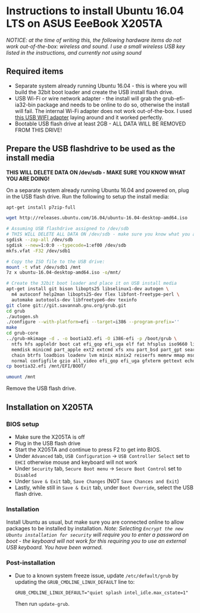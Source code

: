 # Instructions to install Ubuntu 16.04 LTS on ASUS EeeBook X205TA

*NOTICE: at the time of writing this, the following hardware items do not work out-of-the-box: wireless and sound. I use a small wireless USB key listed in the instructions, and currently not using sound*

## Required items
* Separate system already running Ubuntu 16.04 - this is where you will build the 32bit boot loader and create the USB install flash drive.
* USB Wi-Fi or wire network adapter - the install will grab the grub-efi-ia32-bin package and needs to be online to do so, otherwise the install will fail. The internal Wi-Fi adapter does not work out-of-the-box. I used [this USB WIFI adapter](http://www.newegg.com/Product/Product.aspx?Item=N82E16833315091) laying around and it worked perfectly.
* Bootable USB flash drive at least 2GB - ALL DATA WILL BE REMOVED FROM THIS DRIVE!

## Prepare the USB flashdrive to be used as the install media
**THIS WILL DELETE DATA ON /dev/sdb - MAKE SURE YOU KNOW WHAT YOU ARE DOING!**

On a separate system already running Ubuntu 16.04 and powered on, plug in the USB flash drive. Run the following to setup the install media:
```bash
apt-get install p7zip-full

wget http://releases.ubuntu.com/16.04/ubuntu-16.04-desktop-amd64.iso

# Assuming USB flashdrive assigned to /dev/sdb
# THIS WILL DELETE ALL DATA ON /dev/sdb - make sure you know what you are doing!
sgdisk --zap-all /dev/sdb
sgdisk --new=1:0:0 --typecode=1:ef00 /dev/sdb
mkfs.vfat -F32 /dev/sdb1

# Copy the ISO file to the USB drive:
mount -t vfat /dev/sdb1 /mnt
7z x ubuntu-16.04-desktop-amd64.iso -o/mnt/

# Create the 32bit boot loader and place it on USB install media
apt-get install git bison libopts25 libselinux1-dev autogen \
  m4 autoconf help2man libopts25-dev flex libfont-freetype-perl \
  automake autotools-dev libfreetype6-dev texinfo
git clone git://git.savannah.gnu.org/grub.git
cd grub
./autogen.sh
./configure --with-platform=efi --target=i386 --program-prefix=''
make
cd grub-core
../grub-mkimage -d . -o bootia32.efi -O i386-efi -p /boot/grub \
  ntfs hfs appleldr boot cat efi_gop efi_uga elf fat hfsplus iso9660 linux keylayouts \
  memdisk minicmd part_apple ext2 extcmd xfs xnu part_bsd part_gpt search search_fs_file \
  chain btrfs loadbios loadenv lvm minix minix2 reiserfs memrw mmap msdospart scsi loopback \
  normal configfile gzio all_video efi_gop efi_uga gfxterm gettext echo boot chain eval
cp bootia32.efi /mnt/EFI/BOOT/

umount /mnt
```
Remove the USB flash drive.

## Installation on X205TA

### BIOS setup

* Make sure the X205TA is off
* Plug in the USB flash drive
* Start the X205TA and continue to press F2 to get into BIOS.
* Under `Advanced` tab, `USB Configuration` -> `USB Controller Select` set to `EHCI` otherwise mouse and keyboard will not work
* Under `Security` tab, `Secure Boot menu` -> `Secure Boot Control` set to `Disabled`
* Under `Save & Exit` tab, `Save Changes` (NOT `Save Chances and Exit`)
* Lastly, while still in `Save & Exit` tab, under `Boot Override`, select the USB flash drive.

### Installation

Install Ubuntu as usual, but make sure you are connected online to allow packages to be installed by installation.
*Note: Selecting `Encrypt the new Ubuntu installation for security` will require you to enter a password on boot - the keyboard will not work for this requiring you to use an external USB keyboard. You have been warned.*

### Post-installation

* Due to a known system freeze issue, update `/etc/default/grub` by updating the `GRUB_CMDLINE_LINUX_DEFAULT` line to:

  ```
  GRUB_CMDLINE_LINUX_DEFAULT="quiet splash intel_idle.max_cstate=1"
  ```

  Then run `update-grub`.
